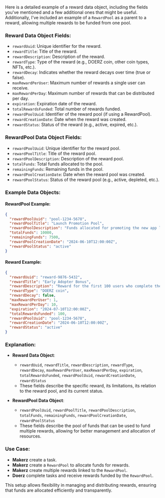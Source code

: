 Here is a detailed example of a reward data object, including the fields you've mentioned and a few additional ones that might be useful. Additionally, I've included an example of a `RewardPool` as a parent to a reward, allowing multiple rewards to be funded from one pool.

### Reward Data Object Fields:
- `rewardUuid`: Unique identifier for the reward.
- `rewardTitle`: Title of the reward.
- `rewardDescription`: Description of the reward.
- `rewardType`: Type of the reward (e.g., DOERZ coin, other coin types, NFTs, etc.).
- `rewardDecay`: Indicates whether the reward decays over time (true or false).
- `maxRewardPerUser`: Maximum number of rewards a single user can receive.
- `maxRewardPerDay`: Maximum number of rewards that can be distributed per day.
- `expiration`: Expiration date of the reward.
- `totalRewardsFunded`: Total number of rewards funded.
- `rewardPoolUuid`: Identifier of the reward pool (if using a RewardPool).
- `rewardCreationDate`: Date when the reward was created.
- `rewardStatus`: Status of the reward (e.g., active, expired, etc.).

### RewardPool Data Object Fields:
- `rewardPoolUuid`: Unique identifier for the reward pool.
- `rewardPoolTitle`: Title of the reward pool.
- `rewardPoolDescription`: Description of the reward pool.
- `totalFunds`: Total funds allocated to the pool.
- `remainingFunds`: Remaining funds in the pool.
- `rewardPoolCreationDate`: Date when the reward pool was created.
- `rewardPoolStatus`: Status of the reward pool (e.g., active, depleted, etc.).

### Example Data Objects:

#### RewardPool Example:
```json
{
  "rewardPoolUuid": "pool-1234-5678",
  "rewardPoolTitle": "Launch Promotion Pool",
  "rewardPoolDescription": "Funds allocated for promoting the new app launch.",
  "totalFunds": 10000,
  "remainingFunds": 7500,
  "rewardPoolCreationDate": "2024-06-10T12:00:00Z",
  "rewardPoolStatus": "active"
}
```

#### Reward Example:
```json
{
  "rewardUuid": "reward-9876-5432",
  "rewardTitle": "Early Adopter Bonus",
  "rewardDescription": "Reward for the first 100 users who complete the task.",
  "rewardType": "DOERZ coin",
  "rewardDecay": false,
  "maxRewardPerUser": 1,
  "maxRewardPerDay": 10,
  "expiration": "2024-07-10T12:00:00Z",
  "totalRewardsFunded": 100,
  "rewardPoolUuid": "pool-1234-5678",
  "rewardCreationDate": "2024-06-10T12:00:00Z",
  "rewardStatus": "active"
}
```

### Explanation:
- **Reward Data Object**:
  - `rewardUuid`, `rewardTitle`, `rewardDescription`, `rewardType`, `rewardDecay`, `maxRewardPerUser`, `maxRewardPerDay`, `expiration`, `totalRewardsFunded`, `rewardPoolUuid`, `rewardCreationDate`, `rewardStatus`
  - These fields describe the specific reward, its limitations, its relation to the reward pool, and its current status.

- **RewardPool Data Object**:
  - `rewardPoolUuid`, `rewardPoolTitle`, `rewardPoolDescription`, `totalFunds`, `remainingFunds`, `rewardPoolCreationDate`, `rewardPoolStatus`
  - These fields describe the pool of funds that can be used to fund multiple rewards, allowing for better management and allocation of resources.

### Use Case:
- **Makerz** create a task.
- **Makerz** create a `RewardPool` to allocate funds for rewards.
- **Makerz** create multiple rewards linked to the `RewardPool`.
- **Doerz** complete tasks and receive rewards funded by the `RewardPool`.

This setup allows flexibility in managing and distributing rewards, ensuring that funds are allocated efficiently and transparently.